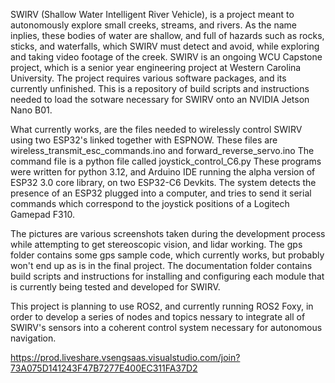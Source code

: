 SWIRV (Shallow Water Intelligent River Vehicle), is a project meant to autonomously explore small creeks, streams, and rivers. As the name inplies, these bodies of water are shallow, and full of hazards such as rocks, sticks, and waterfalls, which SWIRV must detect and avoid, while exploring and taking video footage of the creek. SWIRV is an ongoing WCU Capstone project, which is a senior year engineering project at Western Carolina University. The project requires various software packages, and its currently unfinished. This is a repository of build scripts and instructions needed to load the sotware necessary for SWIRV onto an NVIDIA Jetson Nano B01.

What currently works, are the files needed to wirelessly control SWIRV using two ESP32's linked together with ESPNOW. These files are wireless_transmit_esc_commands.ino and forward_reverse_servo.ino The command file is a python file called joystick_control_C6.py These programs were written for python 3.12, and Arduino IDE running the alpha version of ESP32 3.0 core library, on two ESP32-C6 Devkits. The system detects the presence of an ESP32 plugged into a computer, and tries to send it serial commands which correspond to the joystick positions of a Logitech Gamepad F310.

The pictures are various screenshots taken during the development process while attempting to get stereoscopic vision, and lidar working. The gps folder contains some gps sample code, which currently works, but probably won't end up as is in the final project. The documentation folder contains build scripts and instructions for installing and configuring each module that is currently being tested and developed for SWIRV.

This project is planning to use ROS2, and currently running ROS2 Foxy, in order to develop a series of nodes and topics nessary to integrate all of SWIRV's sensors into a coherent control system necessary for autonomous navigation.

https://prod.liveshare.vsengsaas.visualstudio.com/join?73A075D141243F47B7277E400EC311FA37D2
